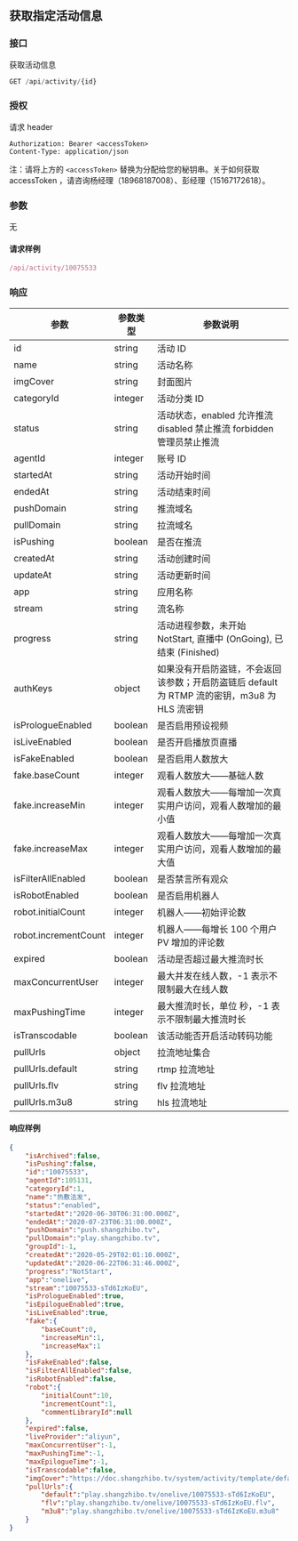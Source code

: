 ## 获取指定活动信息

### 接口

获取活动信息

```js
GET /api/activity/{id}
```

### 授权

请求 header

```
Authorization: Bearer <accessToken>
Content-Type: application/json
```

注：请将上方的 `<accessToken>` 替换为分配给您的秘钥串。关于如何获取 accessToken ，请咨询杨经理（18968187008）、彭经理（15167172618）。

### 参数

无

#### 请求样例

```js
/api/activity/10075533
```

### 响应

| 参数 | 参数类型 | 参数说明 |
| --- | --- | --- |
| id | string | 活动 ID |
| name | string | 活动名称 |
| imgCover | string | 封面图片 |
| categoryId | integer | 活动分类 ID |
| status | string | 活动状态，enabled 允许推流 disabled 禁止推流 forbidden 管理员禁止推流 |
| agentId | integer | 账号 ID |
| startedAt | string | 活动开始时间 |
| endedAt | string | 活动结束时间 |
| pushDomain | string | 推流域名 |
| pullDomain | string | 拉流域名 |
| isPushing | boolean | 是否在推流 |
| createdAt | string | 活动创建时间 |
| updateAt | string | 活动更新时间 |
| app | string | 应用名称 |
| stream | string | 流名称 |
| progress | string | 活动进程参数，未开始 NotStart, 直播中 \(OnGoing\), 已结束 \(Finished\) |
| authKeys | object | 如果没有开启防盗链，不会返回该参数；开启防盗链后 default 为 RTMP 流的密钥，m3u8 为HLS 流密钥 |
| isPrologueEnabled | boolean | 是否启用预设视频 |
| isLiveEnabled | boolean | 是否开启播放页直播 |
| isFakeEnabled | boolean | 是否启用人数放大 |
| fake.baseCount | integer | 观看人数放大——基础人数 |
| fake.increaseMin | integer | 观看人数放大——每增加一次真实用户访问，观看人数增加的最小值 |
| fake.increaseMax | integer | 观看人数放大——每增加一次真实用户访问，观看人数增加的最大值 |
| isFilterAllEnabled | boolean | 是否禁言所有观众 |
| isRobotEnabled | boolean | 是否启用机器人 |
| robot.initialCount | integer | 机器人——初始评论数 |
| robot.incrementCount | integer | 机器人——每增长 100 个用户 PV 增加的评论数 |
| expired | boolean | 活动是否超过最大推流时长 |
| maxConcurrentUser | integer | 最大并发在线人数，-1 表示不限制最大在线人数 |
| maxPushingTime | integer | 最大推流时长，单位 秒，-1 表示不限制最大推流时长 |
| isTranscodable | boolean | 该活动能否开启活动转码功能 |
| pullUrls | object | 拉流地址集合 |
| pullUrls.default | string | rtmp 拉流地址 |
| pullUrls.flv | string | flv 拉流地址 |
| pullUrls.m3u8 | string | hls 拉流地址 |

#### 响应样例

```json
{
    "isArchived":false,
    "isPushing":false,
    "id":"10075533",
    "agentId":105131,
    "categoryId":1,
    "name":"热敷法发",
    "status":"enabled",
    "startedAt":"2020-06-30T06:31:00.000Z",
    "endedAt":"2020-07-23T06:31:00.000Z",
    "pushDomain":"push.shangzhibo.tv",
    "pullDomain":"play.shangzhibo.tv",
    "groupId":-1,
    "createdAt":"2020-05-29T02:01:10.000Z",
    "updatedAt":"2020-06-22T06:31:46.000Z",
    "progress":"NotStart",
    "app":"onelive",
    "stream":"10075533-sTd6IzKoEU",
    "isPrologueEnabled":true,
    "isEpilogueEnabled":true,
    "isLiveEnabled":true,
    "fake":{
        "baseCount":0,
        "increaseMin":1,
        "increaseMax":1
    },
    "isFakeEnabled":false,
    "isFilterAllEnabled":false,
    "isRobotEnabled":false,
    "robot":{
        "initialCount":10,
        "incrementCount":1,
        "commentLibraryId":null
    },
    "expired":false,
    "liveProvider":"aliyun",
    "maxConcurrentUser":-1,
    "maxPushingTime":-1,
    "maxEpilogueTime":-1,
    "isTranscodable":false,
    "imgCover":"https://doc.shangzhibo.tv/system/activity/template/default-preview.jpg",
    "pullUrls":{
        "default":"play.shangzhibo.tv/onelive/10075533-sTd6IzKoEU",
        "flv":"play.shangzhibo.tv/onelive/10075533-sTd6IzKoEU.flv",
        "m3u8":"play.shangzhibo.tv/onelive/10075533-sTd6IzKoEU.m3u8"
    }
}
```



